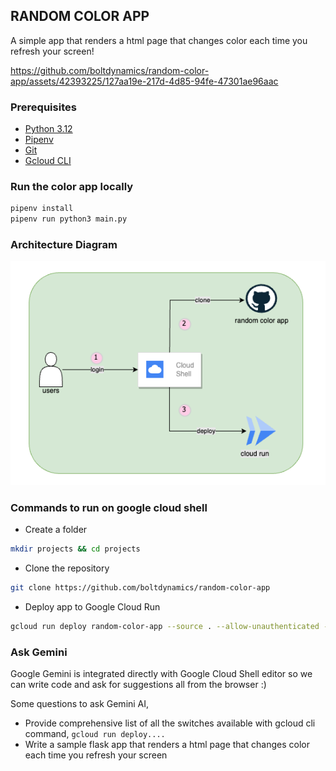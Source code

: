 ## RANDOM COLOR APP

A simple app that renders a html page that changes color each time you refresh your screen!

https://github.com/boltdynamics/random-color-app/assets/42393225/127aa19e-217d-4d85-94fe-47301ae96aac

### Prerequisites

* [Python 3.12](https://www.python.org/downloads/)
* [Pipenv](https://pipenv.pypa.io/en/latest/installation.html)
* [Git](https://git-scm.com/downloads)
* [Gcloud CLI](https://cloud.google.com/sdk/docs/install)

### Run the color app locally

```bash
pipenv install
pipenv run python3 main.py
```

### Architecture Diagram

![Random Color App](random-color-app.png)

### Commands to run on google cloud shell

* Create a folder
```bash
mkdir projects && cd projects
```

* Clone the repository
```bash
git clone https://github.com/boltdynamics/random-color-app
```

* Deploy app to Google Cloud Run
```bash
gcloud run deploy random-color-app --source . --allow-unauthenticated --region=us-central1 --project <project_id>
```

### Ask Gemini

Google Gemini is integrated directly with Google Cloud Shell editor so we can write code and ask for suggestions all from the browser :)

Some questions to ask Gemini AI,

* Provide comprehensive list of all the switches available with gcloud cli command, `gcloud run deploy....`
* Write a sample flask app that renders a html page that changes color each time you refresh your screen

